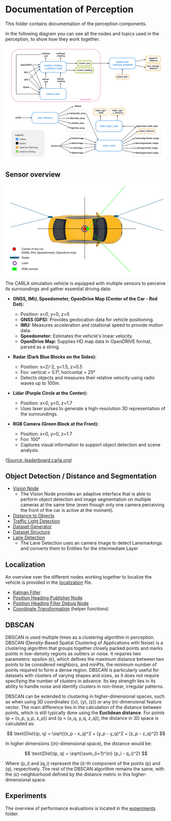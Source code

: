 # Documentation of Perception

This folder contains documentation of the perception components.

In the following diagram you can see all the nodes and topics used in the perception, to show how they work together.

![Perception Overview](../../doc/assets/perception/perception_overview.png)

## Sensor overview

![Perception Overview](../../doc/assets/perception/carla_sensor_overview.png)

The CARLA simulation vehicle is equipped with multiple sensors to perceive its surroundings and gather essential driving data:

- **GNSS, IMU, Speedometer, OpenDrive Map (Center of the Car - Red Dot):**
  - Position: x=0, y=0, z=0
  - **GNSS (GPS):** Provides geolocation data for vehicle positioning.
  - **IMU:** Measures acceleration and rotational speed to provide motion data.
  - **Speedometer:** Estimates the vehicle's linear velocity.
  - **OpenDrive Map:** Supplies HD map data in OpenDRIVE format, parsed as a string.

- **Radar (Dark Blue Blocks on the Sides):**
  - Position: x=2/-2, y=1.5, z=0.5
  - Fov: vertical = 0.1°, horicontal = 25°
  - Detects objects and measures their relative velocity using radio waves up to 100m.

- **Lidar (Purple Circle at the Center):**
  - Position: x=0, y=0, z=1.7
  - Uses laser pulses to generate a high-resolution 3D representation of the surroundings.

- **RGB Camera (Green Block at the Front):**
  - Position: x=0, y=0, z=1.7
  - Fov: 100°
  - Captures visual information to support object detection and scene analysis.

([Source: leaderboard.carla.org](https://leaderboard.carla.org/get_started_v2_0/?utm_source=chatgpt.com))

## Object Detection / Distance and Segmentation

- [Vision Node](./vision_node.md)
  - The Vision Node provides an adaptive interface that is able to perform object detection and image segmentation on multiple cameras at the same time
  (even though only one camera perceiving the front of the car is active at the moment).
- [Distance to Objects](./distance_to_objects.md)
- [Traffic Light Detection](./traffic_light_detection.md)
- [Dataset Generator](./dataset_generator.md)
- [Dataset Structure](./dataset_structure.md)
- [Lane Detection](./Lanedetection_node.md)
  - The Lane Detection uses an camera Image to detect Lanemarkings and converts them to Entities for the intermediate Layer

## Localization

An overview over the different nodes working together to localize the vehicle is provided in the [localization](./localization.md) file.

- [Kalman Filter](./kalman_filter.md)
- [Position Heading Publisher Node](./position_heading_publisher_node.md)
- [Position Heading Filter Debug Node](./position_heading_filter_debug_node.md)
- [Coordinate Transformation](./coordinate_transformation.md) (helper functions)

## DBSCAN

DBSCAN is used multiple times as a clustering algorithm in perception. DBSCAN (Density-Based Spatial Clustering of Applications with Noise) is a clustering algorithm that groups together closely packed points and marks points in low-density regions as outliers or noise. It requires two parameters:
epsilon (ε), which defines the maximum distance between two points to be considered neighbors, and minPts, the minimum number of points required to form a dense region. DBSCAN is particularly useful for datasets with clusters of varying shapes and sizes, as it does not require specifying the number
of clusters in advance. Its key strength lies in its ability to handle noise and identify clusters in non-linear, irregular patterns.

DBSCAN can be extended to clustering in higher-dimensional spaces, such as when using 3D coordinates (\(x\), \(y\), \(z\)) or any \(n\)-dimensional feature vector. The main difference lies in the calculation of the distance between points, which is still typically done using the **Euclidean distance**.
For points \(p = (x_p, y_p, z_p)\) and \(q = (x_q, y_q, z_q)\), the distance in 3D space is calculated as:

$$
\text{Dist}(p, q) = \sqrt{(x_p - x_q)^2 + (y_p - y_q)^2 + (z_p - z_q)^2}
$$

In higher dimensions (\(n\)-dimensional space), the distance would be:

$$
\text{Dist}(p, q) = \sqrt{\sum_{i=1}^{n} (p_i - q_i)^2}
$$

Where \(p_i\) and \(q_i\) represent the \(i\)-th component of the points \(p\) and \(q\), respectively. The rest of the DBSCAN algorithm remains the same, with the (ε)-neighborhood defined by the distance metric in this higher-dimensional space.

## Experiments

The overview of performance evaluations is located in the [experiments](./experiments/README.md) folder.
